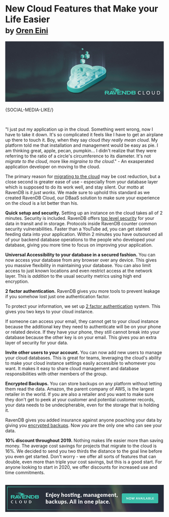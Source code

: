 # New Cloud Features that Make your Life Easier<br/><small>by <a href="mailto:ayende@hibernatingrhinos.com">Oren Eini</a></small>

![New Cloud Features that Make your Life Easier](images/new-ravendb-cloud-features-that-make-your-saas-easier.jpg)

{SOCIAL-MEDIA-LIKE/}

<br/>

"I just put my application up in the cloud. Something went wrong, now I have to take it down. It's so complicated it feels like I have to get an airplane up there to touch it. Boy, when they say cloud *they really mean cloud*. My platform told me that installation and management would be easy as pie. I am thinking great, apple, pecan, pumpkin... I didn't realize that they were referring to the ratio of a circle's circumference to its diameter. It's not *migrate to the cloud*, more like *migraine to the cloud*." - An exasperated application developer on moving to the cloud.</p>

The primary reason for [migrating to the cloud](https://ravendb.net/docs/article-page/4.2/csharp/cloud/cloud-migration) may be cost reduction, but a close second is greater ease of use - especially from your database layer which is supposed to do its work well, and stay silent. Our motto at RavenDB is *it just works*. We made sure to uphold this standard as we created RavenDB Cloud, our DBaaS solution to make sure your experience on the cloud is a lot better than his.

**Quick setup and security.** Setting up an instance on the cloud takes all of 2 minutes. Security is included. RavenDB offers [top level security](https://ravendb.net/search?q=security) for your data in transit and in storage. Protocols inside RavenDB counter common security vulnerabilities. Faster than a YouTube ad, you can get started feeding data into your application. Within 2 minutes you have outsourced all of your backend database operations to the people who developed your database, giving you more time to focus on improving your application.

**Universal Accessibility to your database in a secured fashion.** You can now access your database from any browser over any device. This gives you massive flexibility in maintaining your database. You can also limit access to just known locations and even restrict access at the network layer. This is *addition* to the usual security metrics using high end encryption.

**2 factor authentication.** RavenDB gives you more tools to prevent leakage if you somehow lost just one authentication factor.

To protect your information, we set up [2 factor authentication](https://ravendb.net/docs/article-page/4.2/csharp/server/security/overview) system. This gives you two keys to your cloud instance.

If someone can access your email, they cannot get to your cloud instance because the additional key they need to authenticate will be on your phone or related device. If they have your phone, they still cannot break into your database because the other key is on your email. This gives you an extra layer of security for your data.

**Invite other users to your account.** You can now add new users to manage your cloud databases. This is great for teams, leveraging the cloud's ability to make your cloud instance settings easily accessible to whomever you want. It makes it easy to share cloud management and database responsibilities with other members of the group.

**Encrypted Backups.** You can store backups on any platform without letting them read the data. Amazon, the parent company of AWS, is the largest retailer in the world. If you are also a retailer and you want to make sure they don't get to peek at your customer and potential customer records, your data needs to be undecipherable, even for the storage that is holding it.

RavenDB gives you added insurance against anyone poaching your data by giving you [encrypted backups](https://ravendb.net/docs/article-page/4.2/csharp/client-api/operations/maintenance/backup/encrypted-backup). Now *you* are the only one who can see your data.

**10% discount throughout 2019.** Nothing makes life easier more than saving money. The average cost savings for projects that migrate to the cloud is 16%. We decided to send you two thirds the distance to the goal line before you even get started. Don't worry - we offer all sorts of features that can double, even more than triple your cost savings, but this is a good start. For anyone looking to start in 2020, we offer discounts for increased use and time commitments.<br/><br/>

<a href="https://cloud.ravendb.net" target="_blank"><img src="images/ravendb-cloud.png" class="img-responsive m-0-auto" alt="RavenDB Cloud"/></a>